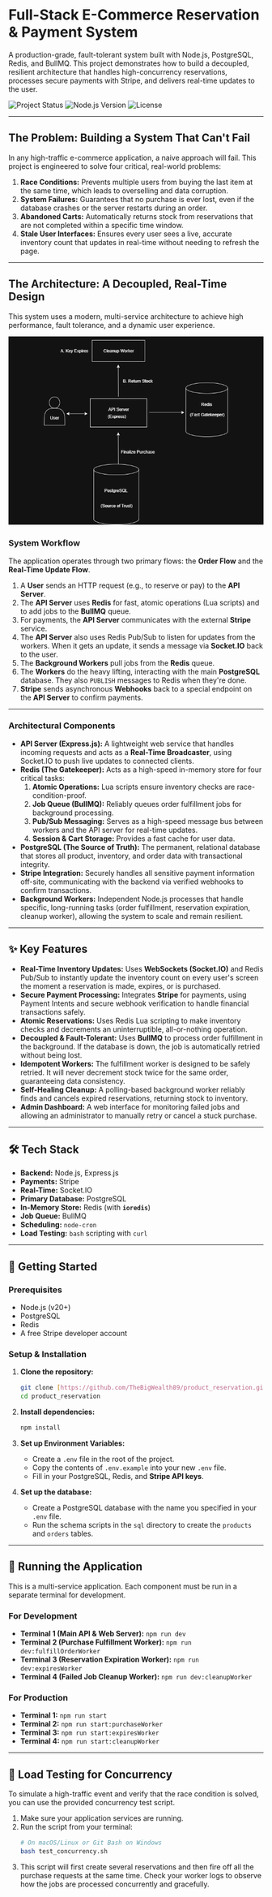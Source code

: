 # Full-Stack E-Commerce Reservation & Payment System

A production-grade, fault-tolerant system built with Node.js, PostgreSQL, Redis, and BullMQ. This project demonstrates how to build a decoupled, resilient architecture that handles high-concurrency reservations, processes secure payments with Stripe, and delivers real-time updates to the user.

![Project Status](https://img.shields.io/badge/status-complete-brightgreen)
![Node.js Version](https://img.shields.io/badge/node-%3E%3D20-blue)
![License](https://img.shields.io/badge/license-MIT-lightgrey)

---

## The Problem: Building a System That Can't Fail

In any high-traffic e-commerce application, a naive approach will fail. This project is engineered to solve four critical, real-world problems:

1.  **Race Conditions:** Prevents multiple users from buying the last item at the same time, which leads to overselling and data corruption.
2.  **System Failures:** Guarantees that no purchase is ever lost, even if the database crashes or the server restarts during an order.
3.  **Abandoned Carts:** Automatically returns stock from reservations that are not completed within a specific time window.
4.  **Stale User Interfaces:** Ensures every user sees a live, accurate inventory count that updates in real-time without needing to refresh the page.

---

## The Architecture: A Decoupled, Real-Time Design

This system uses a modern, multi-service architecture to achieve high performance, fault tolerance, and a dynamic user experience.

![Architecture Diagram](https://raw.githubusercontent.com/TheBigWealth89/product_reservation/main/src/assets/reservation_diagram.drawio.png)

### System Workflow

The application operates through two primary flows: the **Order Flow** and the **Real-Time Update Flow**.
1.  A **User** sends an HTTP request (e.g., to reserve or pay) to the **API Server**.
2.  The **API Server** uses **Redis** for fast, atomic operations (Lua scripts) and to add jobs to the **BullMQ** queue.
3.  For payments, the **API Server** communicates with the external **Stripe** service.
4.  The **API Server** also uses Redis Pub/Sub to listen for updates from the workers. When it gets an update, it sends a message via **Socket.IO** back to the user.
5.  The **Background Workers** pull jobs from the **Redis** queue.
6.  The **Workers** do the heavy lifting, interacting with the main **PostgreSQL** database. They also `PUBLISH` messages to Redis when they're done.
7.  **Stripe** sends asynchronous **Webhooks** back to a special endpoint on the **API Server** to confirm payments.

---

### Architectural Components

- **API Server (Express.js):** A lightweight web service that handles incoming requests and acts as a **Real-Time Broadcaster**, using Socket.IO to push live updates to connected clients.
- **Redis (The Gatekeeper):** Acts as a high-speed in-memory store for four critical tasks:
  1.  **Atomic Operations:** Lua scripts ensure inventory checks are race-condition-proof.
  2.  **Job Queue (BullMQ):** Reliably queues order fulfillment jobs for background processing.
  3.  **Pub/Sub Messaging:** Serves as a high-speed message bus between workers and the API server for real-time updates.
  4.  **Session & Cart Storage:** Provides a fast cache for user data.
- **PostgreSQL (The Source of Truth):** The permanent, relational database that stores all product, inventory, and order data with transactional integrity.
- **Stripe Integration:** Securely handles all sensitive payment information off-site, communicating with the backend via verified webhooks to confirm transactions.
- **Background Workers:** Independent Node.js processes that handle specific, long-running tasks (order fulfillment, reservation expiration, cleanup worker), allowing the system to scale and remain resilient.

---

## ✨ Key Features

- **Real-Time Inventory Updates:** Uses **WebSockets (Socket.IO)** and Redis Pub/Sub to instantly update the inventory count on every user's screen the moment a reservation is made, expires, or is purchased.
- **Secure Payment Processing:** Integrates **Stripe** for payments, using Payment Intents and secure webhook verification to handle financial transactions safely.
- **Atomic Reservations:** Uses Redis Lua scripting to make inventory checks and decrements an uninterruptible, all-or-nothing operation.
- **Decoupled & Fault-Tolerant:** Uses **BullMQ** to process order fulfillment in the background. If the database is down, the job is automatically retried without being lost.
- **Idempotent Workers:** The fulfillment worker is designed to be safely retried. It will never decrement stock twice for the same order, guaranteeing data consistency.
- **Self-Healing Cleanup:** A polling-based background worker reliably finds and cancels expired reservations, returning stock to inventory.
- **Admin Dashboard:** A web interface for monitoring failed jobs and allowing an administrator to manually retry or cancel a stuck purchase.

---

## 🛠️ Tech Stack

- **Backend:** Node.js, Express.js
- **Payments:** Stripe
- **Real-Time:** Socket.IO
- **Primary Database:** PostgreSQL
- **In-Memory Store:** Redis (with **`ioredis`**)
- **Job Queue:** BullMQ
- **Scheduling:** `node-cron`
- **Load Testing:** `bash` scripting with `curl`

---

## 🚀 Getting Started

### Prerequisites

- Node.js (v20+)
- PostgreSQL
- Redis
- A free Stripe developer account

### Setup & Installation

1.  **Clone the repository:**

    ```bash
    git clone [https://github.com/TheBigWealth89/product_reservation.git](https://github.com/TheBigWealth89/product_reservation.git)
    cd product_reservation
    ```

2.  **Install dependencies:**

    ```bash
    npm install
    ```

3.  **Set up Environment Variables:**

    - Create a `.env` file in the root of the project.
    - Copy the contents of `.env.example` into your new `.env` file.
    - Fill in your PostgreSQL, Redis, and **Stripe API keys**.

4.  **Set up the database:**
    - Create a PostgreSQL database with the name you specified in your `.env` file.
    - Run the schema scripts in the `sql` directory to create the `products` and `orders` tables.

---

## 🏃 Running the Application

This is a multi-service application. Each component must be run in a separate terminal for development.

### For Development

- **Terminal 1 (Main API & Web Server):** `npm run dev`
- **Terminal 2 (Purchase Fulfillment Worker):** `npm run dev:fulfillOrderWorker`
- **Terminal 3 (Reservation Expiration Worker):** `npm run dev:expiresWorker`
- **Terminal 4 (Failed Job Cleanup Worker):** `npm run dev:cleanupWorker`

### For Production

- **Terminal 1:** `npm run start`
- **Terminal 2:** `npm run start:purchaseWorker`
- **Terminal 3:** `npm run start:expiresWorker`
- **Terminal 4:** `npm run start:cleanupWorker`

---

## 🧪 Load Testing for Concurrency

To simulate a high-traffic event and verify that the race condition is solved, you can use the provided concurrency test script.

1.  Make sure your application services are running.
2.  Run the script from your terminal:
    ```bash
    # On macOS/Linux or Git Bash on Windows
    bash test_concurrency.sh
    ```
3.  This script will first create several reservations and then fire off all the purchase requests at the same time. Check your worker logs to observe how the jobs are processed concurrently and gracefully.
